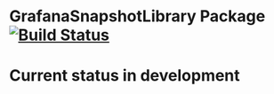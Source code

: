 # GrafanaSnapshotLibrary Package [![Build Status](https://travis-ci.com/ohmrefresh/GrafanaSnapshotLibrary.svg?branch=master)](https://travis-ci.com/ohmrefresh/GrafanaSnapshotLibrary)

# Current status in development 